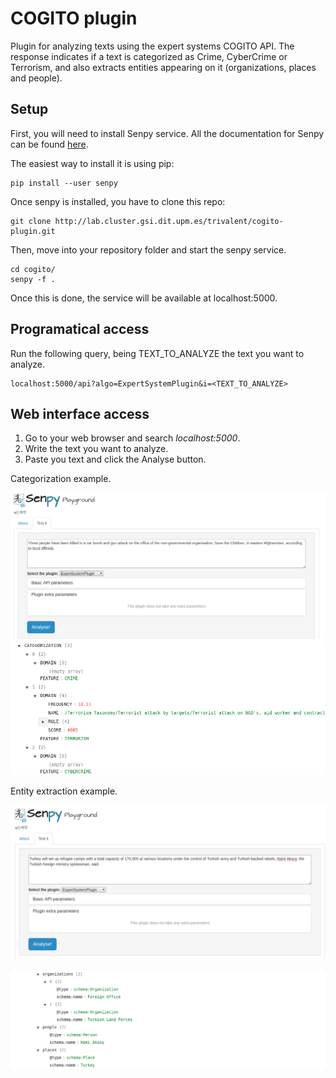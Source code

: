 # COGITO plugin

Plugin for analyzing texts using the expert systems COGITO API. The response indicates if a text is categorized as Crime, CyberCrime or Terrorism, and also extracts entities appearing on it (organizations, places and people).


## Setup

First, you will need to install Senpy service. All the documentation for Senpy can be found [here](http://senpy.readthedocs.io/en/latest/).

The easiest way to install it is using pip:

```
pip install --user senpy
```

Once senpy is installed, you have to clone this repo:

```
git clone http://lab.cluster.gsi.dit.upm.es/trivalent/cogito-plugin.git
```

Then, move into your repository folder and start the senpy service.

``` 
cd cogito/
senpy -f .
```

Once this is done, the service will be available at localhost:5000.

## Programatical access

Run the following query, being TEXT_TO_ANALYZE the text you want to analyze.

```
localhost:5000/api?algo=ExpertSystemPlugin&i=<TEXT_TO_ANALYZE>
``` 

## Web interface access

1. Go to your web browser and search _localhost:5000_.
2. Write the text you want to analyze.
3. Paste you text and click the Analyse button.


Categorization example.

![alt text](images/expert3.png "Search categorization")
![alt text](images/expert4.png "Categorization")



Entity extraction example.

![alt text](images/expert1.png "Search")

![alt text](images/expert2.png "Entity extraction response")

